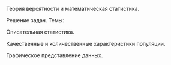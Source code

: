 Теория вероятности и математическая статистика.

Решение задач. Темы:

Описательная статистика.

Качественные и количественные характеристики популяции.

Графическое представление данных.
